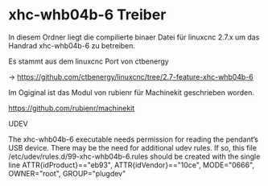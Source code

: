 xhc-whb04b-6 Treiber
====================
In diesem Ordner liegt die compilierte binaer Datei für linuxcnc 2.7.x  um
das Handrad xhc-whb04b-6 zu betreiben.

Es stammt aus dem linuxcnc Port von ctbenergy

-> https://github.com/ctbenergy/linuxcnc/tree/2.7-feature-xhc-whb04b-6

Im Ogiginal ist das Modul von rubienr  für Machinekit geschrieben worden.

https://github.com/rubienr/machinekit 


UDEV

The xhc-whb04b-6 executable needs permission for reading the pendant’s USB device. There may be the need for additional udev rules. If so, this file
/etc/udev/rules.d/99-xhc-whb04b-6.rules
should be created with the single line
ATTR{idProduct}=="eb93", ATTR{idVendor}=="10ce", MODE="0666", OWNER="root", GROUP="plugdev"
